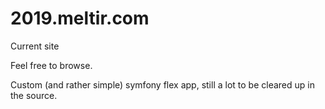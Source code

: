 # 2019.meltir.com
Current site

Feel free to browse.

Custom (and rather simple) symfony flex app, still a lot to be cleared up in the source.